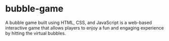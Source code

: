 # bubble-game
A bubble game built using HTML, CSS, and JavaScript is a web-based interactive game that allows players to enjoy a fun and engaging experience by hitting the virtual bubbles.
